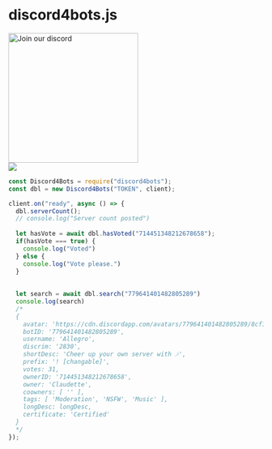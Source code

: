 # discord4bots.js
<a href="https://discord4bots.ddns.net/dc" target="_blank"><img src="https://img.devsforum.net/tr/img/h1Z2X3.png" alt="Join our discord" width="256"></a><br>
<a href="https://nodei.co/npm/discord4bots/"><img src="https://nodei.co/npm/discord4bots.png?downloads=true&downloadRank=true&stars=true"></a> 


```js
const Discord4Bots = require("discord4bots");
const dbl = new Discord4Bots("TOKEN", client);

client.on("ready", async () => {
  dbl.serverCount();
  // console.log("Server count posted")
  
  let hasVote = await dbl.hasVoted("714451348212678658");
  if(hasVote === true) {
    console.log("Voted")
  } else {
    console.log("Vote please.")
  }
  
  
  let search = await dbl.search("779641401482805289")
  console.log(search)
  /*
  {
    avatar: 'https://cdn.discordapp.com/avatars/779641401482805289/8cf145d2189d76cc110101b7a69c6b20.webp',
    botID: '779641401482805289',
    username: 'Allegro',
    discrim: '2830',
    shortDesc: 'Cheer up your own server with 🎶',
    prefix: '! [changable]',
    votes: 31,
    ownerID: '714451348212678658',
    owner: 'Claudette',
    coowners: [ '' ],
    tags: [ 'Moderation', 'NSFW', 'Music' ],
    longDesc: longDesc,
    certificate: 'Certified'
  }
  */
});
```
